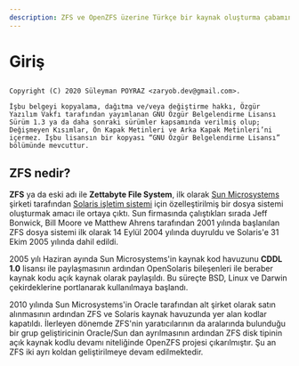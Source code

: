 ```yaml
---
description: ZFS ve OpenZFS üzerine Türkçe bir kaynak oluşturma çabamın meyvesidir.
---
```


# Giriş

## 

```text
Copyright (C) 2020 Süleyman POYRAZ <zaryob.dev@gmail.com>.

İşbu belgeyi kopyalama, dağıtma ve/veya değiştirme hakkı, Özgür Yazılım Vakfı tarafından yayımlanan GNU Özgür Belgelendirme Lisansı Sürüm 1.3 ya da daha sonraki sürümler kapsamında verilmiş olup; Değişmeyen Kısımlar, Ön Kapak Metinleri ve Arka Kapak Metinleri’ni içermez. İşbu lisansın bir kopyası “GNU Özgür Belgelendirme Lisansı” bölümünde mevcuttur.
```

## ZFS nedir?

**ZFS** ya da eski adı ile **Zettabyte File System**, ilk olarak [Sun Microsystems](https://www.oracle.com/sun/) şirketi tarafından [Solaris işletim sistemi](https://www.oracle.com/solaris/solaris11/) için özelleştirilmiş bir dosya sistemi oluşturmak amacı ile ortaya çıktı. Sun firmasında çalıştıkları sırada Jeff Bonwick, Bill Moore ve Matthew Ahrens tarafından 2001 yılında başlanılan ZFS dosya sistemi ilk olarak 14 Eylül 2004 yılında duyruldu ve Solaris'e 31 Ekim 2005 yılında dahil edildi.

2005 yılı Haziran ayında Sun Microsystems'in kaynak kod havuzunu **CDDL 1.0** lisansı ile paylaşmasının ardından OpenSolaris bileşenleri ile beraber kaynak kodu açık kaynak olarak paylaşıldı. Bu süreçte BSD, Linux ve Darwin çekirdeklerine portlanarak kullanılmaya başlandı.

2010 yılında Sun Microsystems'in Oracle tarafından alt şirket olarak satın alınmasının ardından ZFS ve Solaris kaynak havuzunda yer alan kodlar kapatıldı. İlerleyen dönemde ZFS'nin yaratıcılarının da aralarında bulunduğu bir grup geliştiricinin Oracle/Sun dan ayrılmasının ardından ZFS disk tipinin açık kaynak kodlu devamı niteliğinde OpenZFS projesi çıkarılmıştır. Şu an ZFS iki ayrı koldan geliştirilmeye devam edilmektedir.

### 

